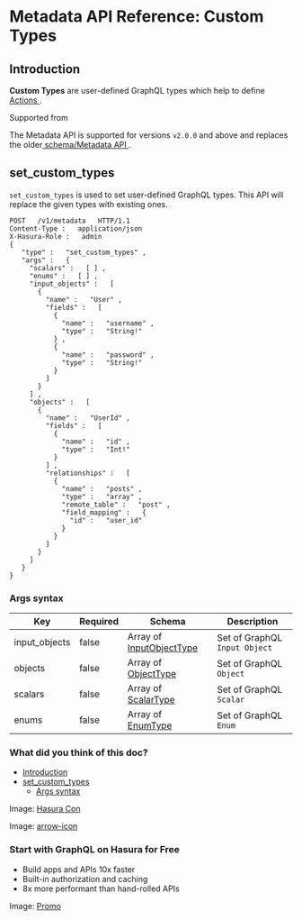 # Metadata API Reference: Custom Types

## Introduction​

 **Custom Types** are user-defined GraphQL types which help to define[ Actions ](https://hasura.io/docs/latest/api-reference/metadata-api/actions/).

Supported from

The Metadata API is supported for versions `v2.0.0` and above and
replaces the older[ schema/Metadata API ](https://hasura.io/docs/latest/api-reference/schema-metadata-api/index/).

## set_custom_types​

 `set_custom_types` is used to set user-defined GraphQL types. This API
will replace the given types with existing ones.

```
POST   /v1/metadata   HTTP/1.1
Content-Type :   application/json
X-Hasura-Role :   admin
{
   "type" :   "set_custom_types" ,
   "args" :   {
     "scalars" :   [ ] ,
     "enums" :   [ ] ,
     "input_objects" :   [
       {
         "name" :   "User" ,
         "fields" :   [
           {
             "name" :   "username" ,
             "type" :   "String!"
           } ,
           {
             "name" :   "password" ,
             "type" :   "String!"
           }
         ]
       }
     ] ,
     "objects" :   [
       {
         "name" :   "UserId" ,
         "fields" :   [
           {
             "name" :   "id" ,
             "type" :   "Int!"
           }
         ] ,
         "relationships" :   [
           {
             "name" :   "posts" ,
             "type" :   "array" ,
             "remote_table" :   "post" ,
             "field_mapping" :   {
               "id" :   "user_id"
             }
           }
         ]
       }
     ]
   }
}
```

### Args syntax​

| Key | Required | Schema | Description |
|---|---|---|---|
| input_objects | false | Array of[ InputObjectType ](https://hasura.io/docs/latest/api-reference/syntax-defs/#inputobjecttype) | Set of GraphQL `Input Object`  |
| objects | false | Array of[ ObjectType ](https://hasura.io/docs/latest/api-reference/syntax-defs/#objecttype) | Set of GraphQL `Object`  |
| scalars | false | Array of[ ScalarType ](https://hasura.io/docs/latest/api-reference/syntax-defs/#scalartype) | Set of GraphQL `Scalar`  |
| enums | false | Array of[ EnumType ](https://hasura.io/docs/latest/api-reference/syntax-defs/#enumtype) | Set of GraphQL `Enum`  |


### What did you think of this doc?

- [ Introduction ](https://hasura.io/docs/latest/api-reference/metadata-api/custom-types/#metadata-set-custom-types-syntax/#introduction)
- [ set_custom_types ](https://hasura.io/docs/latest/api-reference/metadata-api/custom-types/#metadata-set-custom-types-syntax/#metadata-set-custom-types)
    - [ Args syntax ](https://hasura.io/docs/latest/api-reference/metadata-api/custom-types/#metadata-set-custom-types-syntax/#metadata-set-custom-types-syntax)


Image: [ Hasura Con ](https://res.cloudinary.com/dh8fp23nd/image/upload/v1686154570/hasura-con-2023/has-con-light-date_r2a2ud.png)

Image: [ arrow-icon ](https://res.cloudinary.com/dh8fp23nd/image/upload/v1683723549/main-web/chevron-right_ldbi7d.png)

### Start with GraphQL on Hasura for Free

- Build apps and APIs 10x faster
- Built-in authorization and caching
- 8x more performant than hand-rolled APIs


Image: [ Promo ](https://hasura.io/docs/assets/images/hasura-free-ff60e409244e0ea12b5a3045d1a9096b.png)